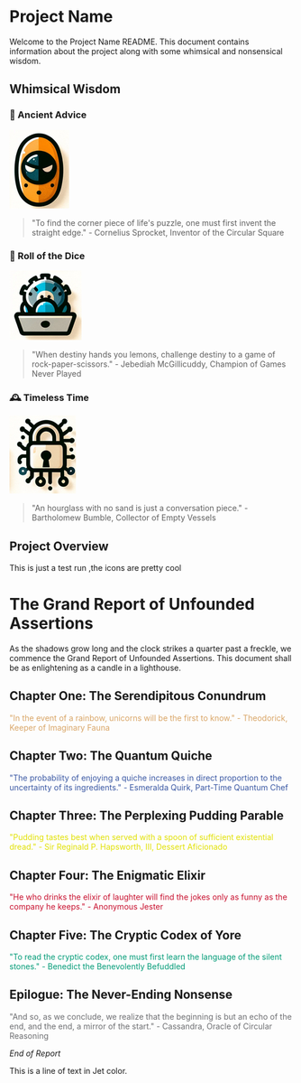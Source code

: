 # Project Name

Welcome to the Project Name README. This document contains information about the project along with some whimsical and nonsensical wisdom.

## Whimsical Wisdom

### 📜 Ancient Advice

![icon1](icon1.png)

> "To find the corner piece of life's puzzle, one must first invent the straight edge." - Cornelius Sprocket, Inventor of the Circular Square

### 🎲 Roll of the Dice

![icon2](icon2.png)

> "When destiny hands you lemons, challenge destiny to a game of rock-paper-scissors." - Jebediah McGillicuddy, Champion of Games Never Played

### 🕰️ Timeless Time

![icon3](icon3.png)

> "An hourglass with no sand is just a conversation piece." - Bartholomew Bumble, Collector of Empty Vessels

## Project Overview

This is just a test run ,the icons are pretty cool

# The Grand Report of Unfounded Assertions

<p style="color:#1A1A1A;">As the shadows grow long and the clock strikes a quarter past a freckle, we commence the Grand Report of Unfounded Assertions. This document shall be as enlightening as a candle in a lighthouse.</p>

## Chapter One: The Serendipitous Conundrum

<p style="color:#D9A566;">"In the event of a rainbow, unicorns will be the first to know." - Theodorick, Keeper of Imaginary Fauna</p>

## Chapter Two: The Quantum Quiche

<p style="color:#3957A3;">"The probability of enjoying a quiche increases in direct proportion to the uncertainty of its ingredients." - Esmeralda Quirk, Part-Time Quantum Chef</p>

## Chapter Three: The Perplexing Pudding Parable

<p style="color:#E1E100;">"Pudding tastes best when served with a spoon of sufficient existential dread." - Sir Reginald P. Hapsworth, III, Dessert Aficionado</p>

## Chapter Four: The Enigmatic Elixir

<p style="color:#C8102E;">"He who drinks the elixir of laughter will find the jokes only as funny as the company he keeps." - Anonymous Jester</p>

## Chapter Five: The Cryptic Codex of Yore

<p style="color:#009B77;">"To read the cryptic codex, one must first learn the language of the silent stones." - Benedict the Benevolently Befuddled</p>

## Epilogue: The Never-Ending Nonsense

<p style="color:#6D6E71;">"And so, as we conclude, we realize that the beginning is but an echo of the end, and the end, a mirror of the start." - Cassandra, Oracle of Circular Reasoning</p>

*End of Report*

<span style="color:#1A1A1A;">This is a line of text in Jet color.</span>


